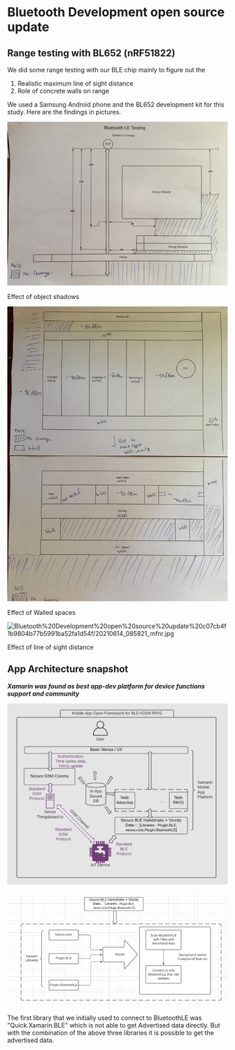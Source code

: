 # Bluetooth Development open source update

## Range testing with BL652 (nRF51822)

We did some range testing with our BLE chip mainly to figure out the

1. Realistic maximum line of sight distance
2. Role of concrete walls on range

We used a Samsung Android phone and the BL652 development kit for this study. Here are the findings in pictures.

![Bluetooth%20Development%20open%20source%20update%20c07cb4f1b9804b77b5991ba52fa1d54f/768DFA45-AB63-408E-B84A-8A7F18BEFE90.jpeg](Bluetooth%20Development%20open%20source%20update%20c07cb4f1b9804b77b5991ba52fa1d54f/768DFA45-AB63-408E-B84A-8A7F18BEFE90.jpeg)

Effect of object shadows

![Bluetooth%20Development%20open%20source%20update%20c07cb4f1b9804b77b5991ba52fa1d54f/0CAA08AD-79CD-42BD-ADC3-AA65A3272E82.jpeg](Bluetooth%20Development%20open%20source%20update%20c07cb4f1b9804b77b5991ba52fa1d54f/0CAA08AD-79CD-42BD-ADC3-AA65A3272E82.jpeg)

Effect of Walled spaces

![Bluetooth%20Development%20open%20source%20update%20c07cb4f1b9804b77b5991ba52fa1d54f/20210614_085821_mfnr.jpg](Bluetooth%20Development%20open%20source%20update%20c07cb4f1b9804b77b5991ba52fa1d54f/20210614_085821_mfnr.jpg)

Effect of line of sight distance

## App Architecture snapshot

***Xamarin was found as best app-dev platform for device functions support and community***

![Bluetooth%20Development%20open%20source%20update%20c07cb4f1b9804b77b5991ba52fa1d54f/Screen_Shot_2021-06-29_at_12.53.31_PM.png](Bluetooth%20Development%20open%20source%20update%20c07cb4f1b9804b77b5991ba52fa1d54f/Screen_Shot_2021-06-29_at_12.53.31_PM.png)

![Bluetooth%20Development%20open%20source%20update%20c07cb4f1b9804b77b5991ba52fa1d54f/Untitled.png](Bluetooth%20Development%20open%20source%20update%20c07cb4f1b9804b77b5991ba52fa1d54f/Untitled.png)

The first library that we initially used to connect to BluetoothLE was "Quick.Xamarin.BLE" which is not able to get Advertised data directly. But with the combination of the above three libraries it is possible to get the advertised data.